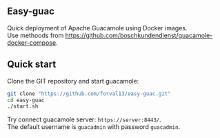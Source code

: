## Easy-guac
Quick deployment of Apache Guacamole using Docker images.  
Use methoods from https://github.com/boschkundendienst/guacamole-docker-compose.

## Quick start
Clone the GIT repository and start guacamole:

~~~bash
git clone "https://github.com/forval13/easy-guac.git"
cd easy-guac
./start.sh
~~~

Try connect guacamole server: `https://server:8443/`.  
The default username is `guacadmin` with password `guacadmin`.
